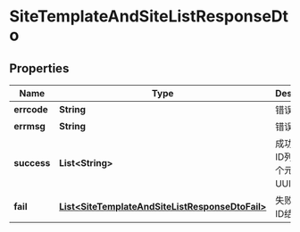 
# SiteTemplateAndSiteListResponseDto

## Properties
Name | Type | Description | Notes
------------ | ------------- | ------------- | -------------
**errcode** | **String** | 错误码。 |  [optional]
**errmsg** | **String** | 错误信息。 |  [optional]
**success** | **List&lt;String&gt;** | 成功的站点ID列表，每个元素为UUID格式。 |  [optional]
**fail** | [**List&lt;SiteTemplateAndSiteListResponseDtoFail&gt;**](SiteTemplateAndSiteListResponseDtoFail.md) | 失败的站点ID结构。 |  [optional]



